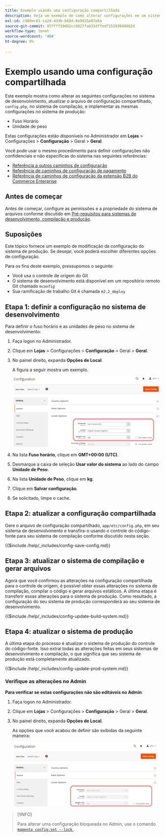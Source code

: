 ```yaml
---
title: Exemplo usando uma configuração compartilhada
description: Veja um exemplo de como alterar configurações em um sistema de desenvolvimento com um arquivo de configuração compartilhado.
exl-id: c980ec01-ca2d-43db-b68d-8e9435e07e6a
source-git-commit: 95ffff39d82cc9027fa633dffedf15193040802d
workflow-type: tm+mt
source-wordcount: '464'
ht-degree: 0%

---
```


# Exemplo usando uma configuração compartilhada

Este exemplo mostra como alterar as seguintes configurações no sistema de desenvolvimento, atualizar o arquivo de configuração compartilhado, `config.php`, no sistema de compilação, e implementar as mesmas configurações no sistema de produção:

- Fuso Horário
- Unidade de peso

Estas configurações estão disponíveis no Administrador em **Lojas** > Configurações > **Configuração** > Geral > **Geral**.

Você pode usar o mesmo procedimento para definir configurações não confidenciais e não específicas do sistema nas seguintes referências:

- [Referência a outros caminhos de configuração](../reference/config-reference-general.md)
- [Referência de caminhos de configuração de pagamento](../reference/config-reference-payment.md)
- [Referência de caminhos de configuração da extensão B2B do Commerce Enterprise](../reference/config-reference-b2b.md)

## Antes de começar

Antes de começar, configure as permissões e a propriedade do sistema de arquivos conforme discutido em [Pré-requisitos para sistemas de desenvolvimento, compilação e produção](../deployment/prerequisites.md).

## Suposições

Este tópico fornece um exemplo de modificação da configuração do sistema de produção. Se desejar, você poderá escolher diferentes opções de configuração.

Para os fins deste exemplo, pressupomos o seguinte:

- Você usa o controle de origem do Git
- O sistema de desenvolvimento está disponível em um repositório remoto Git chamado `mconfig`
- Sua ramificação de trabalho Git é chamada `m2.2_deploy`

## Etapa 1: definir a configuração no sistema de desenvolvimento

Para definir o fuso horário e as unidades de peso no sistema de desenvolvimento:

1. Faça logon no Administrador.
1. Clique em **Lojas** > Configurações > **Configuração** > Geral > **Geral**.
1. No painel direito, expanda **Opções de Local**.

   A figura a seguir mostra um exemplo.

   ![Definir opções de localidade no sistema de desenvolvimento](../../assets/configuration/split-deploy-set-locale.png)

1. Na lista **Fuso horário**, clique em **GMT+00:00 (UTC)**.
1. Desmarque a caixa de seleção **Usar valor do sistema** ao lado do campo **Unidade de Peso**.
1. Na lista **Unidade de Peso**, clique em **kg**.
1. Clique em **Salvar configuração**.
1. Se solicitado, limpe o cache.

## Etapa 2: atualizar a configuração compartilhada

Gere o arquivo de configuração compartilhado, `app/etc/config.php`, em seu sistema de desenvolvimento e transfira-o usando o controle do código-fonte para seu sistema de compilação conforme discutido nesta seção.

{{$include /help/_includes/config-save-config.md}}

## Etapa 3: atualizar o sistema de compilação e gerar arquivos

Agora que você confirmou as alterações na configuração compartilhada para o controle de origem, é possível obter essas alterações no sistema de compilação, compilar o código e gerar arquivos estáticos. A última etapa é transferir essas alterações para o sistema de produção. Como resultado, a configuração do seu sistema de produção corresponderá ao seu sistema de desenvolvimento.

{{$include /help/_includes/config-update-build-system.md}}

## Etapa 4: atualizar o sistema de produção

A última etapa do processo é atualizar o sistema de produção do controle do código-fonte. Isso extrai todas as alterações feitas em seus sistemas de desenvolvimento e compilação, o que significa que seu sistema de produção está completamente atualizado.

{{$include /help/_includes/config-update-prod-system.md}}

### Verifique as alterações no Admin

**Para verificar se estas configurações não são editáveis no Admin**:

1. Faça logon no Administrador.
1. Clique em **Lojas** > Configurações > **Configuração** > Geral > **Geral**.
1. No painel direito, expanda **Opções de Local**.

   As opções que você acabou de definir são exibidas da seguinte maneira:

   ![Opções de configuração não editáveis no Admin](../../assets/configuration/split-deploy-not-editable.png)

>[!INFO]
>
>Para alterar uma configuração bloqueada no Admin, use o comando [`magento config:set --lock` ](../cli/set-configuration-values.md).
